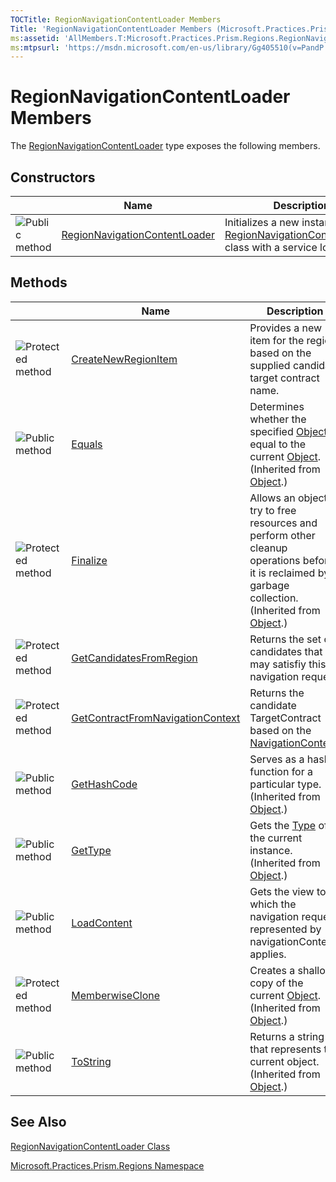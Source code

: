```yaml
---
TOCTitle: RegionNavigationContentLoader Members
Title: 'RegionNavigationContentLoader Members (Microsoft.Practices.Prism.Regions)'
ms:assetid: 'AllMembers.T:Microsoft.Practices.Prism.Regions.RegionNavigationContentLoader'
ms:mtpsurl: 'https://msdn.microsoft.com/en-us/library/Gg405510(v=PandP.50)'
---
```



# RegionNavigationContentLoader Members

The [RegionNavigationContentLoader](https://msdn.microsoft.com/library/microsoft.practices.prism.regions.regionnavigationcontentloader) type exposes the following members.

## Constructors

<span id="constructorTableToggle"></span>
<table>

<thead>
<tr class="header">
<th> </th>
<th>Name</th>
<th>Description</th>
</tr>
</thead>
<tbody>
<tr class="odd">
<td><img src="images/public-method.gif" title="Public method" /></td>
<td><a href="https://msdn.microsoft.com/library/microsoft.practices.prism.regions.regionnavigationcontentloader.">RegionNavigationContentLoader</a></td>
<td><div class="summary">
Initializes a new instance of the <a href="https://msdn.microsoft.com/library/microsoft.practices.prism.regions.regionnavigationcontentloader">RegionNavigationContentLoader</a> class with a service locator.
</div></td>
</tr>
</tbody>
</table>

## Methods

<span id="methodTableToggle"></span>
<table>

<thead>
<tr class="header">
<th> </th>
<th>Name</th>
<th>Description</th>
</tr>
</thead>
<tbody>
<tr class="odd">
<td><img src="https://msdn.microsoft.com/en-us/Gg405510.protmethod(en-us,PandP.50).gif" title="Protected method" /></td>
<td><a href="https://msdn.microsoft.com/library/microsoft.practices.prism.regions.regionnavigationcontentloader.createnewregionitem(system.string)">CreateNewRegionItem</a></td>
<td><div class="summary">
Provides a new item for the region based on the supplied candidate target contract name.
</div></td>
</tr>
<tr class="even">
<td><img src="images/public-method.gif" title="Public method" /></td>
<td><a href="http://msdn.microsoft.com/en-us/library/bsc2ak47">Equals</a></td>
<td><div class="summary">
Determines whether the specified <a href="http://msdn.microsoft.com/en-us/library/e5kfa45b">Object</a> is equal to the current <a href="http://msdn.microsoft.com/en-us/library/e5kfa45b">Object</a>.
</div>
(Inherited from <a href="http://msdn.microsoft.com/en-us/library/e5kfa45b">Object</a>.)</td>
</tr>
<tr class="odd">
<td><img src="https://msdn.microsoft.com/en-us/Gg405510.protmethod(en-us,PandP.50).gif" title="Protected method" /></td>
<td><a href="http://msdn.microsoft.com/en-us/library/4k87zsw7">Finalize</a></td>
<td><div class="summary">
Allows an object to try to free resources and perform other cleanup operations before it is reclaimed by garbage collection.
</div>
(Inherited from <a href="http://msdn.microsoft.com/en-us/library/e5kfa45b">Object</a>.)</td>
</tr>
<tr class="even">
<td><img src="https://msdn.microsoft.com/en-us/Gg405510.protmethod(en-us,PandP.50).gif" title="Protected method" /></td>
<td><a href="https://msdn.microsoft.com/library/microsoft.practices.prism.regions.regionnavigationcontentloader.getcandidatesfromregion(microsoft.practices.prism.regions.iregion%2csystem.string)">GetCandidatesFromRegion</a></td>
<td><div class="summary">
Returns the set of candidates that may satisfiy this navigation request.
</div></td>
</tr>
<tr class="odd">
<td><img src="https://msdn.microsoft.com/en-us/Gg405510.protmethod(en-us,PandP.50).gif" title="Protected method" /></td>
<td><a href="https://msdn.microsoft.com/library/microsoft.practices.prism.regions.regionnavigationcontentloader.getcontractfromnavigationcontext(microsoft.practices.prism.regions.navigationcontext)">GetContractFromNavigationContext</a></td>
<td><div class="summary">
Returns the candidate TargetContract based on the <a href="https://msdn.microsoft.com/library/microsoft.practices.prism.regions.navigationcontext">NavigationContext</a>.
</div></td>
</tr>
<tr class="even">
<td><img src="images/public-method.gif" title="Public method" /></td>
<td><a href="http://msdn.microsoft.com/en-us/library/zdee4b3y">GetHashCode</a></td>
<td><div class="summary">
Serves as a hash function for a particular type.
</div>
(Inherited from <a href="http://msdn.microsoft.com/en-us/library/e5kfa45b">Object</a>.)</td>
</tr>
<tr class="odd">
<td><img src="images/public-method.gif" title="Public method" /></td>
<td><a href="http://msdn.microsoft.com/en-us/library/dfwy45w9">GetType</a></td>
<td><div class="summary">
Gets the <a href="http://msdn.microsoft.com/en-us/library/42892f65">Type</a> of the current instance.
</div>
(Inherited from <a href="http://msdn.microsoft.com/en-us/library/e5kfa45b">Object</a>.)</td>
</tr>
<tr class="even">
<td><img src="images/public-method.gif" title="Public method" /></td>
<td><a href="https://msdn.microsoft.com/library/microsoft.practices.prism.regions.regionnavigationcontentloader.loadcontent(microsoft.practices.prism.regions.iregion%2cmicrosoft.practices.prism.regions.navigationcontext)">LoadContent</a></td>
<td><div class="summary">
Gets the view to which the navigation request represented by navigationContext applies.
</div></td>
</tr>
<tr class="odd">
<td><img src="https://msdn.microsoft.com/en-us/Gg405510.protmethod(en-us,PandP.50).gif" title="Protected method" /></td>
<td><a href="http://msdn.microsoft.com/en-us/library/57ctke0a">MemberwiseClone</a></td>
<td><div class="summary">
Creates a shallow copy of the current <a href="http://msdn.microsoft.com/en-us/library/e5kfa45b">Object</a>.
</div>
(Inherited from <a href="http://msdn.microsoft.com/en-us/library/e5kfa45b">Object</a>.)</td>
</tr>
<tr class="even">
<td><img src="images/public-method.gif" title="Public method" /></td>
<td><a href="http://msdn.microsoft.com/en-us/library/7bxwbwt2">ToString</a></td>
<td><div class="summary">
Returns a string that represents the current object.
</div>
(Inherited from <a href="http://msdn.microsoft.com/en-us/library/e5kfa45b">Object</a>.)</td>
</tr>
</tbody>
</table>

## See Also

[RegionNavigationContentLoader Class](https://msdn.microsoft.com/library/microsoft.practices.prism.regions.regionnavigationcontentloader)

[Microsoft.Practices.Prism.Regions Namespace](https://msdn.microsoft.com/library/microsoft.practices.prism.regions)
